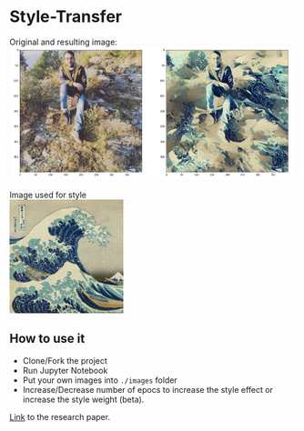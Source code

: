 # Style-Transfer

Original and resulting image:
<img src="images/result.png"/>

Image used for style
<br>
<img src="images/img5.jpg" width="200px"/>

## How to use it
- Clone/Fork the project
- Run Jupyter Notebook
- Put your own images into `./images` folder
- Increase/Decrease number of epocs to increase the style effect or increase the style weight (beta). 


[Link](https://arxiv.org/pdf/1508.06576.pdf) to the research paper.

